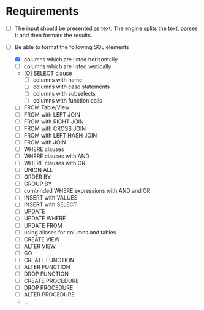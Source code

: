 # Requirements

- [ ] The input should be presented as text. The engine splits the text, parses it and then formats the results.

- [ ] Be able to format the following SQL elements
  - [X] columns which are listed horizontally
  - [ ] columns which are listed vertically
  - [O] SELECT clause
    - [ ] columns with name
    - [ ] columns with case statements
    - [ ] columns with subselects
    - [ ] columns with function calls
  - [ ] FROM Table/View
  - [ ] FROM with LEFT JOIN
  - [ ] FROM with RIGHT JOIN
  - [ ] FROM with CROSS JOIN
  - [ ] FROM with LEFT HASH JOIN 
  - [ ] FROM with JOIN
  - [ ] WHERE clauses
  - [ ] WHERE clauses with AND
  - [ ] WHERE clauses with OR
  - [ ] UNION ALL
  - [ ] ORDER BY
  - [ ] GROUP BY
  - [ ] combinded WHERE expressions with AND and OR
  - [ ] INSERT with VALUES
  - [ ] INSERT with SELECT
  - [ ] UPDATE
  - [ ] UPDATE WHERE
  - [ ] UPDATE FROM 
  - [ ] using aliases for columns and tables
  - [ ] CREATE VIEW
  - [ ] ALTER VIEW
  - [ ] GO
  - [ ] CREATE FUNCTION
  - [ ] ALTER FUNCTION
  - [ ] DROP FUNCTION
  - [ ] CREATE PROCEDURE
  - [ ] DROP PROCEDURE
  - [ ] ALTER PROCEDURE
  - ...



